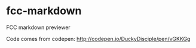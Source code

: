 # fcc-markdown
FCC markdown previewer

Code comes from codepen:
http://codepen.io/DuckyDisciple/pen/vGKKGg
